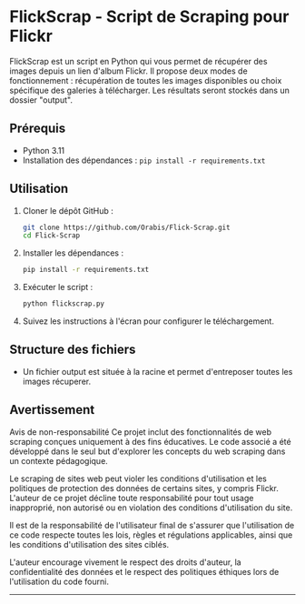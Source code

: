 # FlickScrap - Script de Scraping pour Flickr

FlickScrap est un script en Python qui vous permet de récupérer des images depuis un lien d'album Flickr. Il propose deux modes de fonctionnement : récupération de toutes les images disponibles ou choix spécifique des galeries à télécharger. Les résultats seront stockés dans un dossier "output".

## Prérequis

- Python 3.11
- Installation des dépendances : `pip install -r requirements.txt`

## Utilisation

1. Cloner le dépôt GitHub :

    ```bash
    git clone https://github.com/Orabis/Flick-Scrap.git
    cd Flick-Scrap
    ```

2. Installer les dépendances :

    ```bash
    pip install -r requirements.txt
    ```

3. Exécuter le script :

    ```bash
    python flickscrap.py
    ```

4. Suivez les instructions à l'écran pour configurer le téléchargement.


## Structure des fichiers

- Un fichier output est située à la racine et permet d'entreposer toutes les images récuperer.

## Avertissement

Avis de non-responsabilité
Ce projet inclut des fonctionnalités de web scraping conçues uniquement à des fins éducatives. Le code associé a été développé dans le seul but d'explorer les concepts du web scraping dans un contexte pédagogique.

Le scraping de sites web peut violer les conditions d'utilisation et les politiques de protection des données de certains sites, y compris Flickr. L'auteur de ce projet décline toute responsabilité pour tout usage inapproprié, non autorisé ou en violation des conditions d'utilisation du site.

Il est de la responsabilité de l'utilisateur final de s'assurer que l'utilisation de ce code respecte toutes les lois, règles et régulations applicables, ainsi que les conditions d'utilisation des sites ciblés.

L'auteur encourage vivement le respect des droits d'auteur, la confidentialité des données et le respect des politiques éthiques lors de l'utilisation du code fourni.

---
